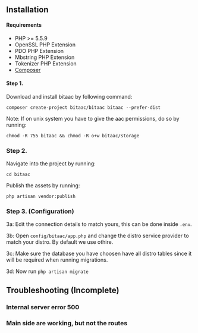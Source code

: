## Installation

#### Requirements
* PHP >= 5.5.9
* OpenSSL PHP Extension
* PDO PHP Extension
* Mbstring PHP Extension
* Tokenizer PHP Extension
* [Composer](https://getcomposer.org/)

#### Step 1.

Download and install bitaac by following command:
```
composer create-project bitaac/bitaac bitaac --prefer-dist
```

Note: If on unix system you have to give the aac permissions, do so by running:
```
chmod -R 755 bitaac && chmod -R o+w bitaac/storage
```

### Step 2.

Navigate into the project by running:
```
cd bitaac
```
Publish the assets by running:
```
php artisan vendor:publish
```

### Step 3. (Configuration)

3a: Edit the connection details to match yours, this can be done inside ```.env```.

3b: Open ```config/bitaac/app.php``` and change the distro service provider to match your distro. By default we use othire.

3c: Make sure the database you have choosen have all distro tables since it will be required when running migrations.

3d: Now run ```php artisan migrate```

## Troubleshooting (Incomplete)

### Internal server error 500

### Main side are working, but not the routes



